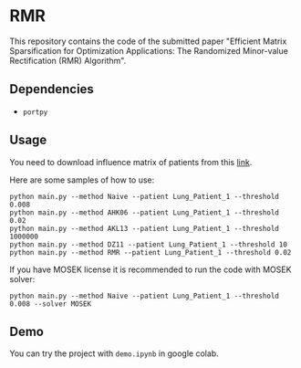 # RMR
This repository contains the code of the submitted paper "Efficient Matrix Sparsification for Optimization Applications: The Randomized Minor-value Rectification (RMR) Algorithm".
## Dependencies
* `portpy`
## Usage
You need to download influence matrix of patients from this [link](https://github.com/PortPy-Project/PortPy?tab=readme-ov-file#data-).

Here are some samples of how to use:

```
python main.py --method Naive --patient Lung_Patient_1 --threshold 0.008
python main.py --method AHK06 --patient Lung_Patient_1 --threshold 0.02
python main.py --method AKL13 --patient Lung_Patient_1 --threshold 1000000
python main.py --method DZ11 --patient Lung_Patient_1 --threshold 10
python main.py --method RMR --patient Lung_Patient_1 --threshold 0.02
```

If you have MOSEK license it is recommended to run the code with MOSEK solver:
```
python main.py --method Naive --patient Lung_Patient_1 --threshold 0.008 --solver MOSEK
```
## Demo
You can try the project with `demo.ipynb` in google colab.
